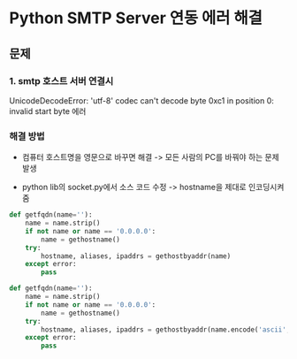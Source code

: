 # Python SMTP Server 연동 에러 해결

## 문제
### 1. smtp 호스트 서버 연결시
UnicodeDecodeError: 'utf-8' codec can't decode byte 0xc1 in position 0: invalid start byte
에러

### 해결 방법
- 컴퓨터 호스트명을 영문으로 바꾸면 해결
-> 모든 사람의 PC를 바꿔야 하는 문제 발생

- python lib의 socket.py에서 소스 코드 수정
-> hostname을 제대로 인코딩시켜줌

```python
def getfqdn(name=''):
    name = name.strip()
    if not name or name == '0.0.0.0':
        name = gethostname()
    try:
        hostname, aliases, ipaddrs = gethostbyaddr(name)
    except error:
        pass
```
```python
def getfqdn(name=''):
    name = name.strip()
    if not name or name == '0.0.0.0':
        name = gethostname()
    try:
        hostname, aliases, ipaddrs = gethostbyaddr(name.encode('ascii', 'ignore'))
    except error:
        pass
```
